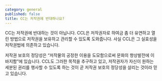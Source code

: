 ```yaml
---
category: general
published: false
title: CC는 저작권에 반대하나요?
---
```

CC는 저작권에 반대하는 것이 아닙니다. CCL은 저작권자로 하여금 좀 더 유연하고 열린 방법으로 저작권을 보유하고 관리할 수 있도록 도와줍니다. 사실 CCL은 그 실효성을 저작권법에 의존하고 있습니다.

저작권 보호의 정당성은 “저작물의 공정한 이용을 도모함으로써 문화의 향상발전에 이바지함”에 있습니다. CCL도 그러한 목적을 추구하고 있고, 저작권자가 자신이 원하는 세분된 권리를 행사할 수 있도록 하는 것이 곧 저작권 보호의 정당성을 살리는 것이라 믿고 있습니다.

